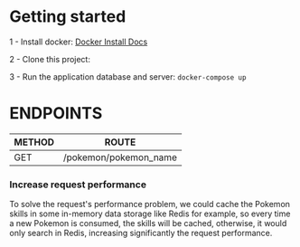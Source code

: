 # Getting started

1 - Install docker: [Docker Install Docs](https://docs.docker.com/install/)

2 - Clone this project: 

3 - Run the application database and server: `docker-compose up`

# ENDPOINTS

| METHOD | ROUTE |
| ------ | ------ |
| GET | /pokemon/pokemon_name | `ex: ditto`  

### Increase request performance

 To solve the request's performance problem, we could cache the Pokemon skills in some in-memory data storage like Redis for example, so every time a new Pokemon is consumed, the skills will be cached, otherwise, it would only search in Redis, increasing significantly the request performance.
